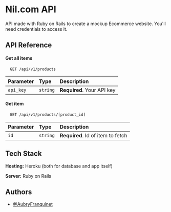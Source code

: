 
# Nil.com API

API made with Ruby on Rails to create a mockup Ecommerce website. You'll need credentials to access it.


## API Reference

#### Get all items

```http
  GET /api/v1/products
```

| Parameter | Type     | Description                |
| :-------- | :------- | :------------------------- |
| `api_key` | `string` | **Required**. Your API key |

#### Get item

```http
  GET /api/v1/products/[product_id]
```

| Parameter | Type     | Description                       |
| :-------- | :------- | :-------------------------------- |
| `id`      | `string` | **Required**. Id of item to fetch |



  
## Tech Stack

**Hosting:** Heroku (both for database and app itself)

**Server:** Ruby on Rails

  
## Authors

- [@AubryFranquinet](https://github.com/AubryFranquinet)

  